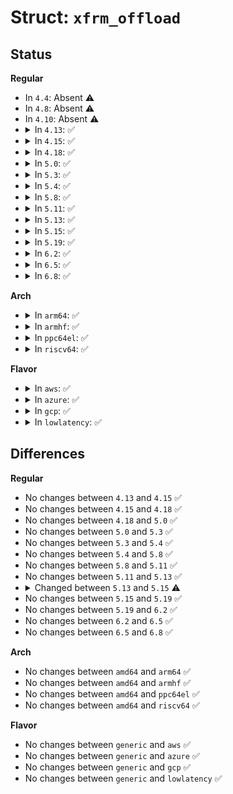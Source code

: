 # Struct: <code>xfrm_offload</code>

## Status
<b>Regular</b>
<ul>
<li>
In <code>4.4</code>: Absent ⚠️
</li>
<li>
In <code>4.8</code>: Absent ⚠️
</li>
<li>
In <code>4.10</code>: Absent ⚠️
</li>
<li>
<details>
<summary>In <code>4.13</code>: ✅</summary>

```c
struct xfrm_offload {
    struct (anon) seq;
    __u32 flags;
    __u32 status;
    __u8 proto;
};
```
</details>
</li>
<li>
<details>
<summary>In <code>4.15</code>: ✅</summary>

```c
struct xfrm_offload {
    struct (anon) seq;
    __u32 flags;
    __u32 status;
    __u8 proto;
};
```
</details>
</li>
<li>
<details>
<summary>In <code>4.18</code>: ✅</summary>

```c
struct xfrm_offload {
    struct (anon) seq;
    __u32 flags;
    __u32 status;
    __u8 proto;
};
```
</details>
</li>
<li>
<details>
<summary>In <code>5.0</code>: ✅</summary>

```c
struct xfrm_offload {
    struct (anon) seq;
    __u32 flags;
    __u32 status;
    __u8 proto;
};
```
</details>
</li>
<li>
<details>
<summary>In <code>5.3</code>: ✅</summary>

```c
struct xfrm_offload {
    struct (anon) seq;
    __u32 flags;
    __u32 status;
    __u8 proto;
};
```
</details>
</li>
<li>
<details>
<summary>In <code>5.4</code>: ✅</summary>

```c
struct xfrm_offload {
    struct (anon) seq;
    __u32 flags;
    __u32 status;
    __u8 proto;
};
```
</details>
</li>
<li>
<details>
<summary>In <code>5.8</code>: ✅</summary>

```c
struct xfrm_offload {
    struct (anon) seq;
    __u32 flags;
    __u32 status;
    __u8 proto;
};
```
</details>
</li>
<li>
<details>
<summary>In <code>5.11</code>: ✅</summary>

```c
struct xfrm_offload {
    struct (anon) seq;
    __u32 flags;
    __u32 status;
    __u8 proto;
};
```
</details>
</li>
<li>
<details>
<summary>In <code>5.13</code>: ✅</summary>

```c
struct xfrm_offload {
    struct (anon) seq;
    __u32 flags;
    __u32 status;
    __u8 proto;
};
```
</details>
</li>
<li>
<details>
<summary>In <code>5.15</code>: ✅</summary>

```c
struct xfrm_offload {
    struct (anon) seq;
    __u32 flags;
    __u32 status;
    __u8 proto;
    __u8 inner_ipproto;
};
```
</details>
</li>
<li>
<details>
<summary>In <code>5.19</code>: ✅</summary>

```c
struct xfrm_offload {
    struct (anon) seq;
    __u32 flags;
    __u32 status;
    __u8 proto;
    __u8 inner_ipproto;
};
```
</details>
</li>
<li>
<details>
<summary>In <code>6.2</code>: ✅</summary>

```c
struct xfrm_offload {
    struct (anon) seq;
    __u32 flags;
    __u32 status;
    __u8 proto;
    __u8 inner_ipproto;
};
```
</details>
</li>
<li>
<details>
<summary>In <code>6.5</code>: ✅</summary>

```c
struct xfrm_offload {
    struct (anon) seq;
    __u32 flags;
    __u32 status;
    __u8 proto;
    __u8 inner_ipproto;
};
```
</details>
</li>
<li>
<details>
<summary>In <code>6.8</code>: ✅</summary>

```c
struct xfrm_offload {
    struct (anon) seq;
    __u32 flags;
    __u32 status;
    __u8 proto;
    __u8 inner_ipproto;
};
```
</details>
</li>
</ul>
<b>Arch</b>
<ul>
<li>
<details>
<summary>In <code>arm64</code>: ✅</summary>

```c
struct xfrm_offload {
    struct (anon) seq;
    __u32 flags;
    __u32 status;
    __u8 proto;
};
```
</details>
</li>
<li>
<details>
<summary>In <code>armhf</code>: ✅</summary>

```c
struct xfrm_offload {
    struct (anon) seq;
    __u32 flags;
    __u32 status;
    __u8 proto;
};
```
</details>
</li>
<li>
<details>
<summary>In <code>ppc64el</code>: ✅</summary>

```c
struct xfrm_offload {
    struct (anon) seq;
    __u32 flags;
    __u32 status;
    __u8 proto;
};
```
</details>
</li>
<li>
<details>
<summary>In <code>riscv64</code>: ✅</summary>

```c
struct xfrm_offload {
    struct (anon) seq;
    __u32 flags;
    __u32 status;
    __u8 proto;
};
```
</details>
</li>
</ul>
<b>Flavor</b>
<ul>
<li>
<details>
<summary>In <code>aws</code>: ✅</summary>

```c
struct xfrm_offload {
    struct (anon) seq;
    __u32 flags;
    __u32 status;
    __u8 proto;
};
```
</details>
</li>
<li>
<details>
<summary>In <code>azure</code>: ✅</summary>

```c
struct xfrm_offload {
    struct (anon) seq;
    __u32 flags;
    __u32 status;
    __u8 proto;
};
```
</details>
</li>
<li>
<details>
<summary>In <code>gcp</code>: ✅</summary>

```c
struct xfrm_offload {
    struct (anon) seq;
    __u32 flags;
    __u32 status;
    __u8 proto;
};
```
</details>
</li>
<li>
<details>
<summary>In <code>lowlatency</code>: ✅</summary>

```c
struct xfrm_offload {
    struct (anon) seq;
    __u32 flags;
    __u32 status;
    __u8 proto;
};
```
</details>
</li>
</ul>

## Differences
<b>Regular</b>
<ul>
<li>
No changes between <code>4.13</code> and <code>4.15</code> ✅
</li>
<li>
No changes between <code>4.15</code> and <code>4.18</code> ✅
</li>
<li>
No changes between <code>4.18</code> and <code>5.0</code> ✅
</li>
<li>
No changes between <code>5.0</code> and <code>5.3</code> ✅
</li>
<li>
No changes between <code>5.3</code> and <code>5.4</code> ✅
</li>
<li>
No changes between <code>5.4</code> and <code>5.8</code> ✅
</li>
<li>
No changes between <code>5.8</code> and <code>5.11</code> ✅
</li>
<li>
No changes between <code>5.11</code> and <code>5.13</code> ✅
</li>
<li>
<details>
<summary>Changed between <code>5.13</code> and <code>5.15</code> ⚠️</summary>
<ul>
<li>
<b>Field added. </b>
<code>__u8 inner_ipproto</code>
</li>
</ul>
</details>
</li>
<li>
No changes between <code>5.15</code> and <code>5.19</code> ✅
</li>
<li>
No changes between <code>5.19</code> and <code>6.2</code> ✅
</li>
<li>
No changes between <code>6.2</code> and <code>6.5</code> ✅
</li>
<li>
No changes between <code>6.5</code> and <code>6.8</code> ✅
</li>
</ul>
<b>Arch</b>
<ul>
<li>
No changes between <code>amd64</code> and <code>arm64</code> ✅
</li>
<li>
No changes between <code>amd64</code> and <code>armhf</code> ✅
</li>
<li>
No changes between <code>amd64</code> and <code>ppc64el</code> ✅
</li>
<li>
No changes between <code>amd64</code> and <code>riscv64</code> ✅
</li>
</ul>
<b>Flavor</b>
<ul>
<li>
No changes between <code>generic</code> and <code>aws</code> ✅
</li>
<li>
No changes between <code>generic</code> and <code>azure</code> ✅
</li>
<li>
No changes between <code>generic</code> and <code>gcp</code> ✅
</li>
<li>
No changes between <code>generic</code> and <code>lowlatency</code> ✅
</li>
</ul>
